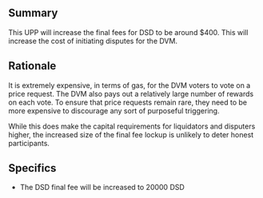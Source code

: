 ##  Summary

  

This UPP will increase the final fees for DSD to be around $400. This will increase the cost of initiating disputes for the DVM.

 
  

##  Rationale

  

It is extremely expensive, in terms of gas, for the DVM voters to vote on a price request. The DVM also pays out a relatively large number of rewards on each vote. To ensure that price requests remain rare, they need to be more expensive to discourage any sort of purposeful triggering.

  

While this does make the capital requirements for liquidators and disputers higher, the increased size of the final fee lockup is unlikely to deter honest participants.

  



  

##  Specifics

  

- The DSD final fee will be increased to 20000 DSD

